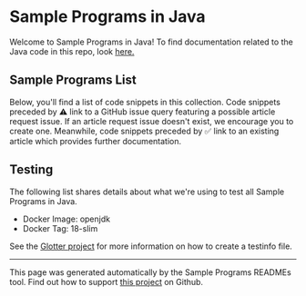 # Sample Programs in Java

Welcome to Sample Programs in Java! To find documentation related to the Java code in this repo, look [here.](https://sample-programs.therenegadecoder.com/languages/java)

## Sample Programs List

Below, you'll find a list of code snippets in this collection. Code snippets preceded by :warning: link to a GitHub issue query featuring a possible article request issue. If an article request issue doesn't exist, we encourage you to create one. Meanwhile, code snippets preceded by :white_check_mark: link to an existing article which provides further documentation.



## Testing

The following list shares details about what we're using to test all Sample Programs in Java.

- Docker Image: openjdk
- Docker Tag: 18-slim

See the [Glotter project](https://github.com/auroq/glotter) for more information on how to create a testinfo file.

---

This page was generated automatically by the Sample Programs READMEs tool. Find out how to support [this project](https://github.com/TheRenegadeCoder/sample-programs-readmes) on Github.